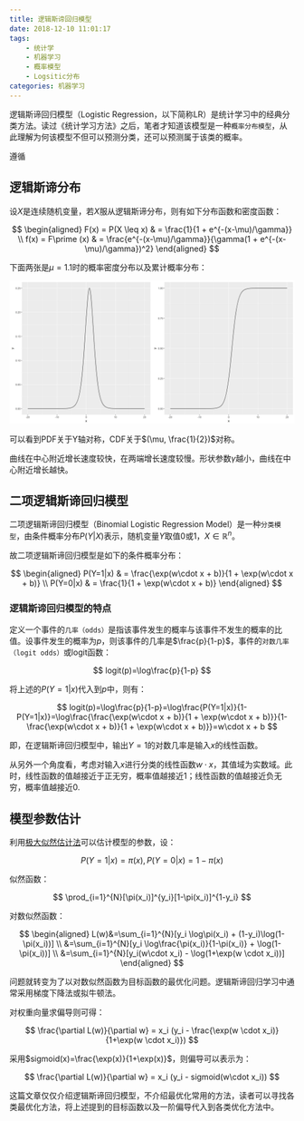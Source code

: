```yaml
---
title: 逻辑斯谛回归模型
date: 2018-12-10 11:01:17
tags:
    - 统计学
    - 机器学习
    - 概率模型
    - Logsitic分布
categories: 机器学习
---
```


逻辑斯谛回归模型（Logistic Regression，以下简称LR）是统计学习中的经典分类方法。读过《统计学习方法》之后，笔者才知道该模型是一种`概率分布模型`，从此理解为何该模型不但可以预测分类，还可以预测属于该类的概率。

遵循

## 逻辑斯谛分布

设$X$是连续随机变量，若$X$服从逻辑斯谛分布，则有如下分布函数和密度函数：

$$
\begin{aligned}
F(x) = P(X \leq x) & = \frac{1}{1 + e^{-(x-\mu)/\gamma}} \\
f(x) = F\prime (x) & = \frac{e^{-(x-\mu)/\gamma}}{\gamma(1 + e^{-(x-\mu)/\gamma})^2}
\end{aligned}
$$

下面两张是$\mu = 1.1$时的概率密度分布以及累计概率分布：

![](逻辑斯谛回归模型/logistic-dist.jpg)

可以看到PDF关于Y轴对称，CDF关于$(\mu, \frac{1}{2})$对称。

曲线在中心附近增长速度较快，在两端增长速度较慢。形状参数$\gamma$越小，曲线在中心附近增长越快。

## 二项逻辑斯谛回归模型

二项逻辑斯谛回归模型（Binomial Logistic Regression Model）是一种`分类模型`，由条件概率分布$P(Y|X)$表示，随机变量$Y$取值0或1，$X\in \mathbb{R}^n$。

故二项逻辑斯谛回归模型是如下的条件概率分布：

$$
\begin{aligned}
P(Y=1|x) & = \frac{\exp(w\cdot x + b)}{1 + \exp(w\cdot x + b)} \\
P(Y=0|x) & = \frac{1}{1 + \exp(w\cdot x + b)}
\end{aligned}
$$

### 逻辑斯谛回归模型的特点

定义一个事件的`几率（odds）`是指该事件发生的概率与该事件不发生的概率的比值。设事件发生的概率为$p$，则该事件的几率是$\frac{p}{1-p}$，事件的`对数几率（logit odds）`或logit函数：

$$
logit(p)=\log\frac{p}{1-p}
$$

将上述的$P(Y=1|x)$代入到$p$中，则有：

$$
logit(p)=\log\frac{p}{1-p}=\log\frac{P(Y=1|x)}{1-P(Y=1|x)}=\log\frac{\frac{\exp(w\cdot x + b)}{1 + \exp(w\cdot x + b)}}{1-\frac{\exp(w\cdot x + b)}{1 + \exp(w\cdot x + b)}}=w\cdot x + b
$$

即，在逻辑斯谛回归模型中，输出$Y=1$的对数几率是输入$x$的线性函数。

从另外一个角度看，考虑对输入$x$进行分类的线性函数$w\cdot x$，其值域为实数域。此时，线性函数的值越接近于正无穷，概率值越接近1；线性函数的值越接近负无穷，概率值越接近0.

## 模型参数估计

利用[极大似然估计法](https://en.wikipedia.org/wiki/Maximum_likelihood_estimation)可以估计模型的参数，设：

$$
P(Y=1|x)=\pi(x),P(Y=0|x)=1-\pi(x)
$$

似然函数：

$$
\prod_{i=1}^{N}[\pi(x_i)]^{y_i}[1-\pi(x_i)]^{1-y_i}
$$

对数似然函数：

$$
\begin{aligned}
L(w)&=\sum_{i=1}^{N}[y_i \log\pi(x_i) + (1-y_i)\log(1-\pi(x_i))] \\
&=\sum_{i=1}^{N}[y_i \log\frac{\pi(x_i)}{1-\pi(x_i)} + \log(1-\pi(x_i))] \\
&=\sum_{i=1}^{N}[y_i(w\cdot x_i) - \log(1+\exp(w \cdot x_i))]
\end{aligned}
$$

问题就转变为了以对数似然函数为目标函数的最优化问题。逻辑斯谛回归学习中通常采用梯度下降法或拟牛顿法。

对权重向量求偏导则可得：

$$
\frac{\partial L(w)}{\partial w} = x_i (y_i - \frac{\exp(w \cdot x_i)}{1+\exp(w \cdot x_i)})
$$

采用$sigmoid(x)=\frac{\exp(x)}{1+\exp(x)}$，则偏导可以表示为：

$$
\frac{\partial L(w)}{\partial w} = x_i (y_i - sigmoid(w\cdot x_i))
$$

这篇文章仅仅介绍逻辑斯谛回归模型，不介绍最优化常用的方法，读者可以寻找各类最优化方法，将上述提到的目标函数以及一阶偏导代入到各类优化方法中。